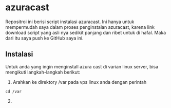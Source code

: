 # azuracast
Repositroi ini berisi script instalasi azuracast.
Ini hanya untuk mempermudah saya dalam proses penginstalan azuracast, karena link download script yang asli nya sedikit panjang dan ribet untuk di hafal. Maka dari itu saya push ke GitHub saya ini.
## Instalasi
Untuk anda yang ingin menginstall azura cast di varian linux server, bisa mengikuti langkah-langkah berikut:
1. Arahkan ke direktory /var pada vps linux anda dengan perintah
```
cd /var
```
2. 